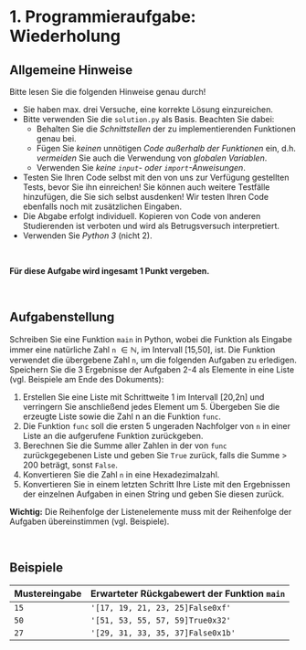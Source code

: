# 1. Programmieraufgabe: Wiederholung

## Allgemeine Hinweise

Bitte lesen Sie die folgenden Hinweise genau durch!

* Sie haben max. drei Versuche, eine korrekte Lösung einzureichen.
* Bitte verwenden Sie die `solution.py` als Basis. Beachten Sie dabei:
    - Behalten Sie die *Schnittstellen* der zu implementierenden Funktionen genau bei.
    - Fügen Sie *keinen* unnötigen *Code außerhalb der Funktionen* ein, d.h. *vermeiden* Sie auch die Verwendung von *globalen Variablen*.
    - Verwenden Sie *keine `input`- oder `import`-Anweisungen*.
* Testen Sie Ihren Code selbst mit den von uns zur Verfügung gestellten Tests, bevor Sie ihn einreichen! Sie können auch weitere Testfälle hinzufügen, die Sie sich selbst ausdenken! Wir testen Ihren Code ebenfalls noch mit zusätzlichen Eingaben.
* Die Abgabe erfolgt individuell. Kopieren von Code von anderen Studierenden ist verboten und wird als Betrugsversuch interpretiert.
* Verwenden Sie *Python 3* (nicht 2).

&nbsp;

**Für diese Aufgabe wird ingesamt 1 Punkt vergeben.**

&nbsp;

## Aufgabenstellung

Schreiben Sie eine Funktion `main` in Python, wobei die Funktion als Eingabe immer eine natürliche Zahl `n` $\in \mathbb{N}$, im Intervall [15,50], ist. Die Funktion verwendet die übergebene Zahl `n`, um die folgenden Aufgaben zu erledigen. Speichern Sie die 3 Ergebnisse der Aufgaben 2-4 als Elemente in eine Liste (vgl. Beispiele am Ende des Dokuments):

1.  Erstellen Sie eine Liste mit Schrittweite 1 im Intervall [20,2n] und verringern Sie anschließend jedes Element um 5. Übergeben Sie die erzeugte Liste sowie die Zahl n an die Funktion `func`.
2. Die Funktion `func` soll die ersten 5 ungeraden Nachfolger von `n` in einer Liste an die aufgerufene Funktion zurückgeben. 
3. Berechnen Sie die Summe aller Zahlen in der von `func` zurückgegebenen Liste und geben Sie `True` zurück, falls die Summe > 200 beträgt, sonst `False`.
4. Konvertieren Sie die Zahl `n` in eine Hexadezimalzahl.
5. Konvertieren Sie in einem letzten Schritt Ihre Liste mit den Ergebnissen der einzelnen Aufgaben in einen String und geben Sie diesen zurück. 

**Wichtig:** Die Reihenfolge der Listenelemente muss mit der Reihenfolge der Aufgaben übereinstimmen (vgl. Beispiele). 

&nbsp;

## Beispiele

| Mustereingabe | Erwarteter Rückgabewert der Funktion `main` |
| --- | --- |
| `15` | `'[17, 19, 21, 23, 25]False0xf'` |
| `50` | `'[51, 53, 55, 57, 59]True0x32'` |
| `27` | `'[29, 31, 33, 35, 37]False0x1b'` |


